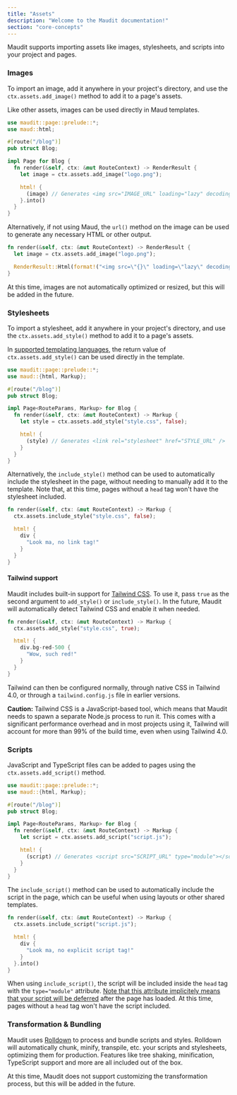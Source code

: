 ```yaml
---
title: "Assets"
description: "Welcome to the Maudit documentation!"
section: "core-concepts"
---
```


Maudit supports importing assets like images, stylesheets, and scripts into your project and pages.

### Images

To import an image, add it anywhere in your project's directory, and use the `ctx.assets.add_image()` method to add it to a page's assets.

Like other assets, images can be used directly in Maud templates.

```rust
use maudit::page::prelude::*;
use maud::html;

#[route("/blog")]
pub struct Blog;

impl Page for Blog {
  fn render(&self, ctx: &mut RouteContext) -> RenderResult {
    let image = ctx.assets.add_image("logo.png");

    html! {
      (image) // Generates <img src="IMAGE_URL" loading="lazy" decoding="async" />
    }.into()
  }
}
```

Alternatively, if not using Maud, the `url()` method on the image can be used to generate any necessary HTML or other output.

```rust
fn render(&self, ctx: &mut RouteContext) -> RenderResult {
  let image = ctx.assets.add_image("logo.png");

  RenderResult::Html(format!("<img src=\"{}\" loading=\"lazy\" decoding=\"async\" />", image.url().unwrap()))
}
```

At this time, images are not automatically optimized or resized, but this will be added in the future.

### Stylesheets

To import a stylesheet, add it anywhere in your project's directory, and use the `ctx.assets.add_style()` method to add it to a page's assets.

In [supported templating languages](/docs/templating/), the return value of `ctx.assets.add_style()` can be used directly in the template.

```rust
use maudit::page::prelude::*;
use maud::{html, Markup};

#[route("/blog")]
pub struct Blog;

impl Page<RouteParams, Markup> for Blog {
  fn render(&self, ctx: &mut RouteContext) -> Markup {
    let style = ctx.assets.add_style("style.css", false);

    html! {
      (style) // Generates <link rel="stylesheet" href="STYLE_URL" />
    }
  }
}
```

Alternatively, the `include_style()` method can be used to automatically include the stylesheet in the page, without needing to manually add it to the template. Note that, at this time, pages without a `head` tag won't have the stylesheet included.

```rust
fn render(&self, ctx: &mut RouteContext) -> Markup {
  ctx.assets.include_style("style.css", false);

  html! {
    div {
      "Look ma, no link tag!"
    }
  }
}
```

#### Tailwind support

Maudit includes built-in support for [Tailwind CSS](https://tailwindcss.com/). To use it, pass `true` as the second argument to `add_style()` or `include_style()`. In the future, Maudit will automatically detect Tailwind CSS and enable it when needed.

```rust
fn render(&self, ctx: &mut RouteContext) -> Markup {
  ctx.assets.add_style("style.css", true);

  html! {
    div.bg-red-500 {
      "Wow, such red!"
    }
  }
}
```

Tailwind can then be configured normally, through native CSS in Tailwind 4.0, or through a `tailwind.config.js` file in earlier versions.

**Caution:** Tailwind CSS is a JavaScript-based tool, which means that Maudit needs to spawn a separate Node.js process to run it. This comes with a significant performance overhead and in most projects using it, Tailwind will account for more than 99% of the build time, even when using Tailwind 4.0.

### Scripts

JavaScript and TypeScript files can be added to pages using the `ctx.assets.add_script()` method.

```rust
use maudit::page::prelude::*;
use maud::{html, Markup};

#[route("/blog")]
pub struct Blog;

impl Page<RouteParams, Markup> for Blog {
  fn render(&self, ctx: &mut RouteContext) -> Markup {
    let script = ctx.assets.add_script("script.js");

    html! {
      (script) // Generates <script src="SCRIPT_URL" type="module"></script>
    }
  }
}
```

The `include_script()` method can be used to automatically include the script in the page, which can be useful when using layouts or other shared templates.

```rust
fn render(&self, ctx: &mut RouteContext) -> Markup {
  ctx.assets.include_script("script.js");

  html! {
    div {
      "Look ma, no explicit script tag!"
    }
  }.into()
}
```

When using `include_script()`, the script will be included inside the `head` tag with the `type="module"` attribute. [Note that this attribute implicitely means that your script will be deferred](https://v8.dev/features/modules#defer) after the page has loaded. At this time, pages without a `head` tag won't have the script included.

### Transformation & Bundling

Maudit uses [Rolldown](https://rolldown.rs) to process and bundle scripts and styles. Rolldown will automatically chunk, minify, transpile, etc. your scripts and stylesheets, optimizing them for production. Features like tree shaking, minification, TypeScript support and more are all included out of the box.

At this time, Maudit does not support customizing the transformation process, but this will be added in the future.
